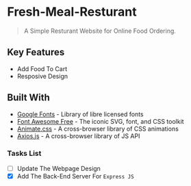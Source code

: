 # Fresh-Meal-Resturant
> A Simple Resturant Website for Online Food Ordering.

## Key Features

* Add Food To Cart
* Resposive Design

## Built With

* [Google Fonts](https://github.com/google/fonts) - Library of libre licensed fonts
* [Font Awesome Free](https://github.com/FortAwesome/Font-Awesome) - The iconic SVG, font, and CSS toolkit
* [Animate.css](https://github.com/daneden/animate.css) - A cross-browser library of CSS animations
* [Axios.js]([https://github.com/daneden/animate.css](https://axios-http.com/docs/intro)) - A cross-browser library of JS API



### Tasks List
- [ ] Update The Webpage Design
- [x] Add The Back-End Server For `Express JS`
